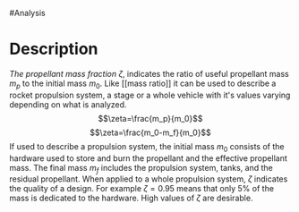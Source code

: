 #Analysis 
# Description
*The propellant mass fraction* $\zeta$, indicates the ratio of useful propellant mass $m_p$ to the initial mass $m_0$. Like [[mass ratio]] it can be used to describe a rocket propulsion system, a stage or a whole vehicle with it's values varying depending on what is analyzed.
$$\zeta=\frac{m_p}{m_0}$$
$$\zeta=\frac{m_0-m_f}{m_0}$$
If used to describe a propulsion system, the initial mass $m_0$ consists of the hardware used to store and burn the propellant and the effective propellant mass. The final mass $m_f$ includes the propulsion system, tanks, and the residual propellant. When applied to a whole propulsion system, $\zeta$  indicates the quality of a design. For example $\zeta=0.95$ means that only 5% of the mass is dedicated to the hardware. High values of $\zeta$ are desirable.